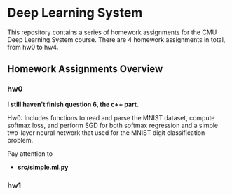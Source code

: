 # Deep Learning System

This repository contains a series of homework assignments for the CMU Deep Learning System course. There are 4 homework assignments in total, from hw0 to hw4.

## Homework Assignments Overview

### hw0
**I still haven't finish question 6, the c++ part.**

Hw0: Includes functions to read and parse the MNIST dataset, compute softmax loss, and perform SGD for both softmax regression and a simple two-layer neural network that used for the MNIST digit classification problem.

Pay attention to 
- **src/simple.ml.py**

### hw1
